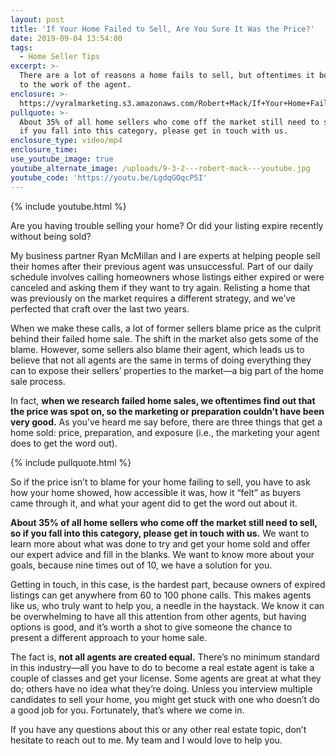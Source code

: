 ```yaml
---
layout: post
title: 'If Your Home Failed to Sell, Are You Sure It Was the Price?'
date: 2019-09-04 13:54:00
tags:
  - Home Seller Tips
excerpt: >-
  There are a lot of reasons a home fails to sell, but oftentimes it boils down
  to the work of the agent.
enclosure: >-
  https://vyralmarketing.s3.amazonaws.com/Robert+Mack/If+Your+Home+Failed+to+Sell%2C+Are+You+Sure+It+Was+the+Price.mp4
pullquote: >-
  About 35% of all home sellers who come off the market still need to sell, so
  if you fall into this category, please get in touch with us.
enclosure_type: video/mp4
enclosure_time:
use_youtube_image: true
youtube_alternate_image: /uploads/9-3-2---robert-mack---youtube.jpg
youtube_code: 'https://youtu.be/LgdqGOqcP5I'
---
```


{% include youtube.html %}

Are you having trouble selling your home? Or did your listing expire recently without being sold?

My business partner Ryan McMillan and I are experts at helping people sell their homes after their previous agent was unsuccessful. Part of our daily schedule involves calling homeowners whose listings either expired or were canceled and asking them if they want to try again. Relisting a home that was previously on the market requires a different strategy, and we’ve perfected that craft over the last two years.&nbsp;

When we make these calls, a lot of former sellers blame price as the culprit behind their failed home sale. The shift in the market also gets some of the blame. However, some sellers also blame their agent, which leads us to believe that not all agents are the same in terms of doing everything they can to expose their sellers’ properties to the market—a big part of the home sale process.&nbsp;

In fact, **when we research failed home sales, we oftentimes find out that the price was spot on, so the marketing or preparation couldn’t have been very good.** As you’ve heard me say before, there are three things that get a home sold: price, preparation, and exposure (i.e., the marketing your agent does to get the word out).&nbsp;

{% include pullquote.html %}

So if the price isn’t to blame for your home failing to sell, you have to ask how your home showed, how accessible it was, how it “felt” as buyers came through it, and what your agent did to get the word out about it.&nbsp;

**About 35% of all home sellers who come off the market still need to sell, so if you fall into this category, please get in touch with us.** We want to learn more about what was done to try and get your home sold and offer our expert advice and fill in the blanks. We want to know more about your goals, because nine times out of 10, we have a solution for you.&nbsp;

Getting in touch, in this case, is the hardest part, because owners of expired listings can get anywhere from 60 to 100 phone calls. This makes agents like us, who truly want to help you, a needle in the haystack. We know it can be overwhelming to have all this attention from other agents, but having options is good, and it’s worth a shot to give someone the chance to present a different approach to your home sale.&nbsp;

The fact is, **not all agents are created equal.** There’s no minimum standard in this industry—all you have to do to become a real estate agent is take a couple of classes and get your license. Some agents are great at what they do; others have no idea what they’re doing. Unless you interview multiple candidates to sell your home, you might get stuck with one who doesn’t do a good job for you. Fortunately, that’s where we come in.

If you have any questions about this or any other real estate topic, don’t hesitate to reach out to me. My team and I would love to help you.